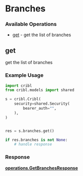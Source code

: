 # Branches

### Available Operations

* [get](#get) - get the list of branches

## get

get the list of branches

### Example Usage

```python
import cribl
from cribl.models import shared

s = cribl.Cribl(
    security=shared.Security(
        bearer_auth="",
    ),
)


res = s.branches.get()

if res.branches is not None:
    # handle response
```


### Response

**[operations.GetBranchesResponse](../../models/operations/getbranchesresponse.md)**

